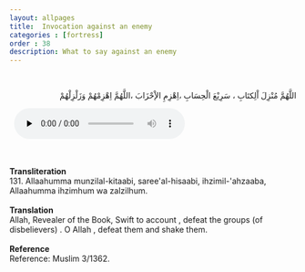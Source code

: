 ```yaml
---
layout: allpages
title:  Invocation against an enemy
categories : [fortress]
order : 38
description: What to say against an enemy
---
```

&nbsp;
<div class="arabictext" dir="RTL">

اللَّهُمَّ مُنْزِلَ اْلِكتَابِ ، سَرِيْعَ الْحِسَابِ ،اِهْزِمِ الإْحْزَابَ ،اللَّهُمَّ اِهْزِمْهُمْ وَزَلْزِلْهُمْ

</div>
&nbsp;

<audio controls  preload="none">
  <source src="{{ site.baseurl }}/audio/fortress/131.mp3" type="audio/mpeg">
Your browser does not support the audio element.
</audio>

&nbsp;
<div class="duaextra" tabindex="0">
<div><strong>Transliteration</strong></div>
<div class="extra">131. Allaahumma munzilal-kitaabi, saree'al-hisaabi, ihzimil-'ahzaaba, Allaahumma ihzimhum wa zalzilhum.</div>
</div>
&nbsp;
<div class="duaextra" tabindex="0">
<div><strong>Translation</strong></div>
<div class="extra">Allah, Revealer of the Book, Swift to account , defeat the groups (of disbelievers) . O Allah , defeat them and shake them.</div>
</div>
&nbsp;
<div class="duaextra" tabindex="0">
<div><strong>Reference</strong></div>
<div class="extra">Reference: Muslim 3/1362.</div>
</div>
